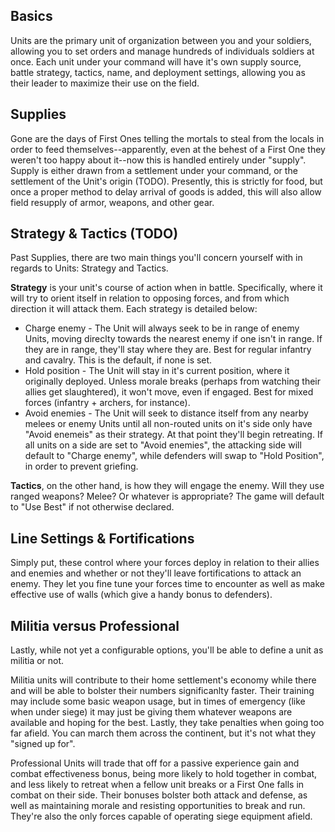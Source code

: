 Basics
------
Units are the primary unit of organization between you and your soldiers, allowing you to set orders and manage hundreds of individuals soldiers at once. Each unit under your command will have it's own supply source, battle strategy, tactics, name, and deployment settings, allowing you as their leader to maximize their use on the field.

Supplies
--------
Gone are the days of First Ones telling the mortals to steal from the locals in order to feed themselves--apparently, even at the behest of a First One they weren't too happy about it--now this is handled entirely under "supply". Supply is either drawn from a settlement under your command, or the settlement of the Unit's origin (TODO). Presently, this is strictly for food, but once a proper method to delay arrival of goods is added, this will also allow field resupply of armor, weapons, and other gear.

Strategy & Tactics (TODO)
------------------
Past Supplies, there are two main things you'll concern yourself with in regards to Units: Strategy and Tactics.

**Strategy** is your unit's course of action when in battle. Specifically, where it will try to orient itself in relation to opposing forces, and from which direction it will attack them. Each strategy is detailed below:

* Charge enemy - The Unit will always seek to be in range of enemy Units, moving direclty towards the nearest enemy if one isn't in range. If they are in range, they'll stay where they are. Best for regular infantry and cavalry. This is the default, if none is set.
* Hold position - The Unit will stay in it's current position, where it originally deployed. Unless morale breaks (perhaps from watching their allies get slaughtered), it won't move, even if engaged. Best for mixed forces (infantry + archers, for instance).
* Avoid enemies - The Unit will seek to distance itself from any nearby melees or enemy Units until all non-routed units on it's side only have "Avoid enemeis" as their strategy. At that point they'll begin retreating. If all units on a side are set to "Avoid enemies", the attacking side will default to "Charge enemy", while defenders will swap to "Hold Position", in order to prevent griefing.

**Tactics**, on the other hand, is how they will engage the enemy. Will they use ranged weapons? Melee? Or whatever is appropriate? The game will default to "Use Best" if not otherwise declared.

Line Settings & Fortifications
------------------------------
Simply put, these control where your forces deploy in relation to their allies and enemies and whether or not they'll leave fortifications to attack an enemy. They let you fine tune your forces time to encounter as well as make effective use of walls (which give a handy bonus to defenders).

Militia versus Professional
---------------------------
Lastly, while not yet a configurable options, you'll be able to define a unit as militia or not. 

Militia units will contribute to their home settlement's economy while there and will be able to bolster their numbers significanlty faster. Their training may include some basic weapon usage, but in times of emergency (like when under siege) it may just be giving them whatever weapons are available and hoping for the best. Lastly, they take penalties when going too far afield. You can march them across the continent, but it's not what they "signed up for".

Professional Units will trade that off for a passive experience gain and combat effectiveness bonus, being more likely to hold together in combat, and less likely to retreat when a fellow unit breaks or a First One falls in combat on their side. Their bonuses bolster both attack and defense, as well as maintaining morale and resisting opportunities to break and run. They're also the only forces capable of operating siege equipment afield.
